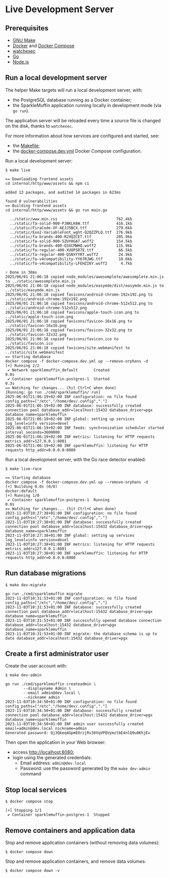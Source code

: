# Live Development Server
## Prerequisites
- [GNU Make](https://www.gnu.org/software/make/)
- [Docker](https://docs.docker.com/) and [Docker Compose](https://docs.docker.com/compose/)
- [watchexec](https://github.com/watchexec/watchexec)
- [Go](https://go.dev/)
- [Node.js](https://nodejs.org/)

## Run a local development server
The helper Make targets will run a local development server, with:

- the PostgreSQL database running as a Docker container;
- the SparkleMuffin application running locally in development mode (via `go run`).

The application server will be reloaded every time a source file is changed on the disk,
thanks to `watchexec`.

For more information about how services are configured and started, see:

- the [Makefile](https://github.com/virtualtam/sparklemuffin/blob/main/Makefile);
- the [docker-compose.dev.yml](https://github.com/virtualtam/sparklemuffin/blob/main/docker-compose.dev.yml) Docker Compose configuration.

Run a local development server:

```shell
$ make live

== Downloading frontend assets
cd internal/http/www/assets && npm ci

added 13 packages, and audited 14 packages in 623ms

found 0 vulnerabilities
== Building frontend assets
cd internal/http/www/assets && go run main.go

  ../static/www.min.css                          762.4kb
  ../static/fa-solid-900-PJNKLK6W.ttf            416.1kb
  ../static/FiraCode-VF-AEJJ5BCX.ttf             279.6kb
  ../static/Exo2-VariableFont_wght-Q2QZZPLQ.ttf  276.9kb
  ../static/fa-brands-400-R2XQZCET.ttf           205.9kb
  ../static/fa-solid-900-5ZUYHGA7.woff2          154.5kb
  ../static/fa-brands-400-Q3XCMWHQ.woff2         115.9kb
  ../static/fa-regular-400-XUOPSR7E.ttf           66.5kb
  ../static/fa-regular-400-QSNYFYRT.woff2         24.9kb
  ../static/fa-v4compatibility-YY67RJWG.ttf       10.6kb
  ../static/fa-v4compatibility-LFEHZI6Y.woff2      4.7kb

⚡ Done in 38ms
2025/06/01 21:06:18 copied node_modules/awesomplete/awesomplete.min.js to ../static/awesomplete.min.js
2025/06/01 21:06:18 copied node_modules/easymde/dist/easymde.min.js to ../static/easymde.min.js
2025/06/01 21:06:18 copied favicons/android-chrome-192x192.png to ../static/android-chrome-192x192.png
2025/06/01 21:06:18 copied favicons/android-chrome-512x512.png to ../static/android-chrome-512x512.png
2025/06/01 21:06:18 copied favicons/apple-touch-icon.png to ../static/apple-touch-icon.png
2025/06/01 21:06:18 copied favicons/favicon-16x16.png to ../static/favicon-16x16.png
2025/06/01 21:06:18 copied favicons/favicon-32x32.png to ../static/favicon-32x32.png
2025/06/01 21:06:18 copied favicons/favicon.ico to ../static/favicon.ico
2025/06/01 21:06:18 copied favicons/site.webmanifest to ../static/site.webmanifest
== Starting database
docker compose -f docker-compose.dev.yml up --remove-orphans -d
[+] Running 2/2
 ✔ Network sparklemuffin_default       Created                                                                                                                                                                                                            0.0s
 ✔ Container sparklemuffin-postgres-1  Started                                                                                                                                                                                                            0.3s
== Watching for changes... (hit Ctrl+C when done)
[Running: go run ./cmd/sparklemuffin/ run]
2025-06-01T21:06:19+02:00 INF configuration: no file found config_paths=["/etc","/home/dev/.config","."]
2025-06-01T21:06:19+02:00 INF database: successfully created connection pool database_addr=localhost:15432 database_driver=pgx database_name=sparklemuffin
2025-06-01T21:06:19+02:00 INF global: setting up services log_level=info version=devel
2025-06-01T21:06:19+02:00 INF feeds: synchronization scheduler started interval_seconds=3600000
2025-06-01T21:06:19+02:00 INF metrics: listening for HTTP requests metrics_addr=127.0.0.1:8081
2025-06-01T21:06:19+02:00 INF sparklemuffin: listening for HTTP requests http_addr=0.0.0.0:8080
```

Run a local development server, with the Go race detector enabled:

```shell
$ make live-race

== Starting database
docker compose -f docker-compose.dev.yml up --remove-orphans -d
[+] Building 0.0s (0/0)                                                                                                                                                                               docker:default
[+] Running 1/0
 ✔ Container sparklemuffin-postgres-1  Running                                                                                                                                                                  0.0s
== Watching for changes... (hit Ctrl+C when done)
2023-11-03T10:27:38+01:00 INF configuration: no file found config_paths=["/etc","/home/dev/.config","."]
2023-11-03T10:27:38+01:00 INF database: successfully created connection pool database_addr=localhost:15432 database_driver=pgx database_name=sparklemuffin
2023-11-03T10:27:38+01:00 INF global: setting up services log_level=info version=devel
2023-11-03T10:27:38+01:00 INF metrics: listening for HTTP requests metrics_addr=127.0.0.1:8081
2023-11-03T10:27:38+01:00 INF sparklemuffin: listening for HTTP requests http_addr=0.0.0.0:8080
```

## Run database migrations
```shell
$ make dev-migrate

go run ./cmd/sparklemuffin migrate
2023-11-03T10:31:53+01:00 INF configuration: no file found config_paths=["/etc","/home/dev/.config","."]
2023-11-03T10:31:53+01:00 INF database: successfully created connection pool database_addr=localhost:15432 database_driver=pgx database_name=sparklemuffin
2023-11-03T10:31:53+01:00 INF successfully opened database connection database_addr=localhost:15432 database_driver=pgx database_name=sparklemuffin
2023-11-03T10:31:53+01:00 INF migrate: the database schema is up to date database_addr=localhost:15432 database_driver=pgx
```

## Create a first administrator user
Create the user account with:

```shell
$ make dev-admin

go run ./cmd/sparklemuffin createadmin \
        --displayname Admin \
        --email admin@dev.local \
        --nickname admin
2023-11-03T10:34:50+01:00 INF configuration: no file found config_paths=["/etc","/home/dev/.config","."]
2023-11-03T10:34:50+01:00 INF database: successfully created connection pool database_addr=localhost:15432 database_driver=pgx database_name=sparklemuffin
2023-11-03T10:34:50+01:00 INF admin user successfully created email=admin@dev.local nickname=admin
Generated password: Qj3Qkeq4GpmEOrzjRv36VqVPQVymztbE4nlQ9u8KhjE=
```

Then open the application in your Web browser:

- access [http://localhost:8080](http://localhost:8080/);
- login using the generated credentials:
    - Email address: `admin@dev.local`
    - Password: use the password generated by the `make dev-admin` command


## Stop local services
```shell
$ docker compose stop

[+] Stopping 1/1
 ✔ Container sparklemuffin-postgres-1  Stopped
```

## Remove containers and application data
Stop and remove application containers (without removing data volumes):

```shell
$ docker compose down
```

Stop and remove application containers, and remove data volumes:

```shell
$ docker compose down -v
```
